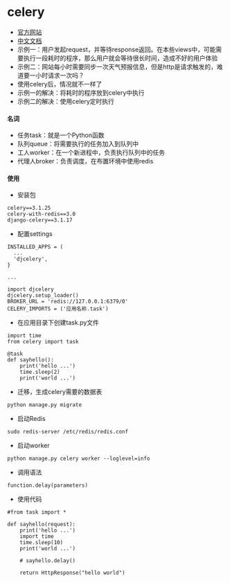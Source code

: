 # celery

- [官方网站](http://www.celeryproject.org/)
- [中文文档](http://docs.jinkan.org/docs/celery/)
- 示例一：用户发起request，并等待response返回。在本些views中，可能需要执行一段耗时的程序，那么用户就会等待很长时间，造成不好的用户体验
- 示例二：网站每小时需要同步一次天气预报信息，但是http是请求触发的，难道要一小时请求一次吗？
- 使用celery后，情况就不一样了
- 示例一的解决：将耗时的程序放到celery中执行
- 示例二的解决：使用celery定时执行

#### 名词

- 任务task：就是一个Python函数
- 队列queue：将需要执行的任务加入到队列中
- 工人worker：在一个新进程中，负责执行队列中的任务
- 代理人broker：负责调度，在布置环境中使用redis

#### 使用

- 安装包

```
celery==3.1.25
celery-with-redis==3.0
django-celery==3.1.17
```

- 配置settings

```
INSTALLED_APPS = (
  ...
  'djcelery',
}

...

import djcelery
djcelery.setup_loader()
BROKER_URL = 'redis://127.0.0.1:6379/0'
CELERY_IMPORTS = ('应用名称.task')
```

- 在应用目录下创建task.py文件

```
import time
from celery import task

@task
def sayhello():
    print('hello ...')
    time.sleep(2)
    print('world ...')
```

- 迁移，生成celery需要的数据表

```
python manage.py migrate
```

- 启动Redis

```
sudo redis-server /etc/redis/redis.conf
```

- 启动worker

```
python manage.py celery worker --loglevel=info
```

- 调用语法

```
function.delay(parameters)
```

- 使用代码

```
#from task import *

def sayhello(request):
    print('hello ...')
    import time
    time.sleep(10)
    print('world ...')

    # sayhello.delay()

    return HttpResponse("hello world")
```